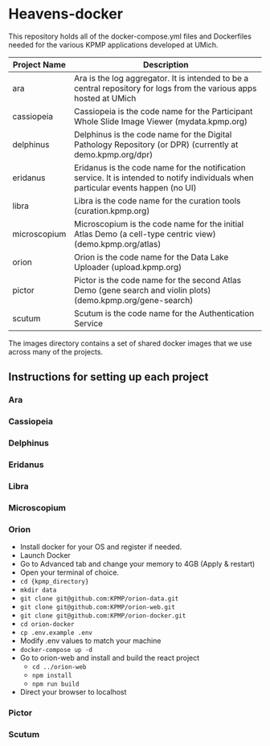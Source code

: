 # Heavens-docker

This repository holds all of the docker-compose.yml files and Dockerfiles needed for the various KPMP applications developed at UMich.

|  **Project Name** | **Description**   |
| ------------ | ------------ |
| ara  | Ara is the log aggregator.  It is intended to be a central repository for logs from the various apps hosted at UMich  |
| cassiopeia  | Cassiopeia is the code name for the Participant Whole Slide Image Viewer (mydata.kpmp.org)  |
| delphinus  |  Delphinus is the code name for the Digital Pathology Repository (or DPR) (currently at demo.kpmp.org/dpr)  |
| eridanus  | Eridanus is the code name for the notification service. It is intended to notify individuals when particular events happen (no UI)  |
| libra  | Libra is the code name for the curation tools (curation.kpmp.org)  |
| microscopium  | Microscopium is the code name for the initial Atlas Demo (a cell-type centric view) (demo.kpmp.org/atlas)  |
| orion  | Orion is the code name for the Data Lake Uploader (upload.kpmp.org)  |
| pictor  | Pictor is the code name for the second Atlas Demo (gene search and violin plots) (demo.kpmp.org/gene-search)  |
| scutum  | Scutum is the code name for the Authentication Service   |

The images directory contains a set of shared docker images that we use across many of the projects.

## Instructions for setting up each project

### Ara

### Cassiopeia

### Delphinus

### Eridanus

### Libra

### Microscopium

### Orion 
  
- Install docker for your OS and register if needed.
- Launch Docker
- Go to Advanced tab and change your memory to 4GB (Apply & restart)
- Open your terminal of choice.
- `cd {kpmp_directory}`
- `mkdir data`
- `git clone git@github.com:KPMP/orion-data.git`
- `git clone git@github.com:KPMP/orion-web.git`
- `git clone git@github.com:KPMP/orion-docker.git`
- `cd orion-docker`
- `cp .env.example .env`
- Modify .env values to match your machine
- `docker-compose up -d`
- Go to orion-web and install and build the react project
  - `cd ../orion-web`
  - `npm install`
  - `npm run build`
- Direct your browser to localhost

### Pictor

### Scutum
